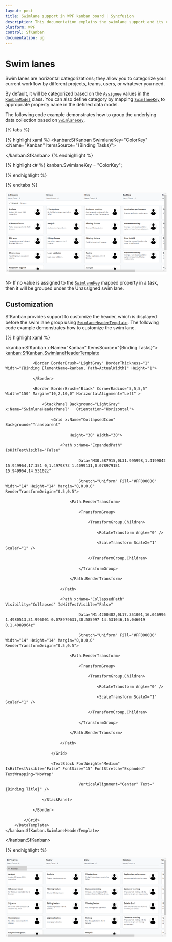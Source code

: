 ```yaml
---
layout: post
title: Swimlane support in WPF kanban board | Syncfusion
description: This documentation explains the swimlane support and its customization in WPF Kanban board. 
platform: WPF
control: SfKanban
documentation: ug
---
```

# Swim lanes

Swim lanes are horizontal categorizations; they allow you to categorize your current workflow by different projects, teams, users, or whatever you need. 

By default, it will be categorized based on the [`Assignee`](https://help.syncfusion.com/cr/cref_files/wpf/Syncfusion.SfKanban.WPF~Syncfusion.UI.Xaml.Kanban.KanbanModel~Assignee.html) values in the [`KanbanModel`](https://help.syncfusion.com/cr/cref_files/wpf/Syncfusion.SfKanban.WPF~Syncfusion.UI.Xaml.Kanban.KanbanModel.html) class. You can also define category by mapping [`SwimlaneKey`](https://help.syncfusion.com/cr/cref_files/wpf/Syncfusion.SfKanban.WPF~Syncfusion.UI.Xaml.Kanban.SfKanban~SwimlaneKey.html) to appropriate property name in the defined data model.

The following code example demonstrates how to group the underlying data collection based on [`SwimlaneKey`](https://help.syncfusion.com/cr/cref_files/wpf/Syncfusion.SfKanban.WPF~Syncfusion.UI.Xaml.Kanban.SfKanban~SwimlaneKey.html).

{% tabs %}

{% highlight xaml %}
<kanban:SfKanban SwimlaneKey="ColorKey" x:Name="Kanban" ItemsSource="{Binding Tasks}">

</kanban:SfKanban>
{% endhighlight %}

{% highlight c# %}
kanban.SwimlaneKey = "ColorKey";

{% endhighlight %}

{% endtabs %}

![Swimlane support in WPF Kanban](SfKanban_images/swimlane.png)

N> If no value is assigned to the [`SwimlaneKey`](https://help.syncfusion.com/cr/cref_files/wpf/Syncfusion.SfKanban.WPF~Syncfusion.UI.Xaml.Kanban.SfKanban~SwimlaneKey.html) mapped property in a task, then it will be grouped under the Unassigned swim lane.

## Customization

SfKanban provides support to customize the header, which is displayed before the swim lane group using [`SwimlaneHeaderTemplate`](https://help.syncfusion.com/cr/cref_files/wpf/Syncfusion.SfKanban.WPF~Syncfusion.UI.Xaml.Kanban.SfKanban~SwimlaneHeaderTemplate.html). The following code example demonstrates how to customize the swim lane.

{% highlight xaml %}

<kanban:SfKanban x:Name="Kanban" ItemsSource="{Binding Tasks}">
    <kanban:SfKanban.SwimlaneHeaderTemplate>
        <DataTemplate>
            <Grid>

                <Border BorderBrush="LightGray" BorderThickness="1" Width="{Binding ElementName=kanban, Path=ActualWidth}" Height="1">

                </Border>

                <Border BorderBrush="Black" CornerRadius="5,5,5,5" Width="150" Margin="10,2,10,0" HorizontalAlignment="Left" >

                    <StackPanel Background="LightGray" x:Name="SwimlaneHeaderPanel"   Orientation="Horizontal">

                        <Grid x:Name="CollapsedIcon" Background="Transparent"

                                Height="30" Width="30">

                            <Path x:Name="ExpandedPath" IsHitTestVisible="False"

                                    Data="M30.587915,0L31.995998,1.4199842 15.949964,17.351 0,1.4979873 1.4099131,0.078979151 15.949964,14.53102z" 

                                    Stretch="Uniform" Fill="#FF000000" Width="14" Height="14" Margin="0,0,0,0" RenderTransformOrigin="0.5,0.5">

                                <Path.RenderTransform>

                                    <TransformGroup>

                                        <TransformGroup.Children>

                                            <RotateTransform Angle="0" />

                                            <ScaleTransform ScaleX="1" ScaleY="1" />

                                        </TransformGroup.Children>

                                    </TransformGroup>

                                </Path.RenderTransform>

                            </Path>

                            <Path x:Name="CollapsedPath" Visibility="Collapsed" IsHitTestVisible="False"

                                    Data="M1.4200482,0L17.351001,16.046996 1.4980513,31.996001 0.078979631,30.585997 14.531046,16.046019 0,1.4089964z" 

                                    Stretch="Uniform" Fill="#FF000000" Width="14" Height="14" Margin="0,0,0,0" RenderTransformOrigin="0.5,0.5">

                                <Path.RenderTransform>

                                    <TransformGroup>

                                        <TransformGroup.Children>

                                            <RotateTransform Angle="0" />

                                            <ScaleTransform ScaleX="1" ScaleY="1" />

                                        </TransformGroup.Children>

                                    </TransformGroup>

                                </Path.RenderTransform>

                            </Path>

                        </Grid>

                        <TextBlock FontWeight="Medium" IsHitTestVisible="False" FontSize="15" FontStretch="Expanded" TextWrapping="NoWrap"
                                    
                                    VerticalAlignment="Center" Text="{Binding Title}" />

                    </StackPanel>

                </Border>                      

            </Grid>
        </DataTemplate>
    </kanban:SfKanban.SwimlaneHeaderTemplate>
</kanban:SfKanban>

{% endhighlight %}

![Swimlane customization in WPF Kanban](SfKanban_images/swimlane_header.png)
